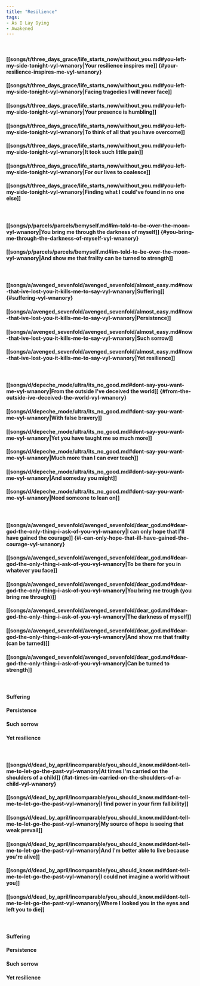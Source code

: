 ```yaml
---
title: "Resilience"
tags:
- As I Lay Dying
- Awakened
---
```

&nbsp;
#### [[songs/t/three_days_grace/life_starts_now/without_you.md#you-left-my-side-tonight-vyl-wnanory|Your resilience inspires me]] {#your-resilience-inspires-me-vyl-wnanory}
#### [[songs/t/three_days_grace/life_starts_now/without_you.md#you-left-my-side-tonight-vyl-wnanory|Facing tragedies I will never face]]
#### [[songs/t/three_days_grace/life_starts_now/without_you.md#you-left-my-side-tonight-vyl-wnanory|Your presence is humbling]]
#### [[songs/t/three_days_grace/life_starts_now/without_you.md#you-left-my-side-tonight-vyl-wnanory|To think of all that you have overcome]]
#### [[songs/t/three_days_grace/life_starts_now/without_you.md#you-left-my-side-tonight-vyl-wnanory|It took such little pain]]
#### [[songs/t/three_days_grace/life_starts_now/without_you.md#you-left-my-side-tonight-vyl-wnanory|For our lives to coalesce]]
#### [[songs/t/three_days_grace/life_starts_now/without_you.md#you-left-my-side-tonight-vyl-wnanory|Finding what I could've found in no one else]]
&nbsp;
#### [[songs/p/parcels/parcels/bemyself.md#im-told-to-be-over-the-moon-vyl-wnanory|You bring me through the darkness of myself]] {#you-bring-me-through-the-darkness-of-myself-vyl-wnanory}
#### [[songs/p/parcels/parcels/bemyself.md#im-told-to-be-over-the-moon-vyl-wnanory|And show me that frailty can be turned to strength]]
&nbsp;
#### [[songs/a/avenged_sevenfold/avenged_sevenfold/almost_easy.md#now-that-ive-lost-you-it-kills-me-to-say-vyl-wnanory|Suffering]] {#suffering-vyl-wnanory}
#### [[songs/a/avenged_sevenfold/avenged_sevenfold/almost_easy.md#now-that-ive-lost-you-it-kills-me-to-say-vyl-wnanory|Persistence]]
#### [[songs/a/avenged_sevenfold/avenged_sevenfold/almost_easy.md#now-that-ive-lost-you-it-kills-me-to-say-vyl-wnanory|Such sorrow]]
#### [[songs/a/avenged_sevenfold/avenged_sevenfold/almost_easy.md#now-that-ive-lost-you-it-kills-me-to-say-vyl-wnanory|Yet resilience]]
&nbsp;
#### [[songs/d/depeche_mode/ultra/its_no_good.md#dont-say-you-want-me-vyl-wnanory|From the outside I've deceived the world]] {#from-the-outside-ive-deceived-the-world-vyl-wnanory}
#### [[songs/d/depeche_mode/ultra/its_no_good.md#dont-say-you-want-me-vyl-wnanory|With false bravery]]
#### [[songs/d/depeche_mode/ultra/its_no_good.md#dont-say-you-want-me-vyl-wnanory|Yet you have taught me so much more]]
#### [[songs/d/depeche_mode/ultra/its_no_good.md#dont-say-you-want-me-vyl-wnanory|Much more than I can ever teach]]
#### [[songs/d/depeche_mode/ultra/its_no_good.md#dont-say-you-want-me-vyl-wnanory|And someday you might]]
#### [[songs/d/depeche_mode/ultra/its_no_good.md#dont-say-you-want-me-vyl-wnanory|Need someone to lean on]]
&nbsp;
#### [[songs/a/avenged_sevenfold/avenged_sevenfold/dear_god.md#dear-god-the-only-thing-i-ask-of-you-vyl-wnanory|I can only hope that I'll have gained the courage]] {#i-can-only-hope-that-ill-have-gained-the-courage-vyl-wnanory}
#### [[songs/a/avenged_sevenfold/avenged_sevenfold/dear_god.md#dear-god-the-only-thing-i-ask-of-you-vyl-wnanory|To be there for you in whatever you face]]
#### [[songs/a/avenged_sevenfold/avenged_sevenfold/dear_god.md#dear-god-the-only-thing-i-ask-of-you-vyl-wnanory|You bring me trough (you bring me through)]]
#### [[songs/a/avenged_sevenfold/avenged_sevenfold/dear_god.md#dear-god-the-only-thing-i-ask-of-you-vyl-wnanory|The darkness of myself]]
#### [[songs/a/avenged_sevenfold/avenged_sevenfold/dear_god.md#dear-god-the-only-thing-i-ask-of-you-vyl-wnanory|And show me that frailty (can be turned)]]
#### [[songs/a/avenged_sevenfold/avenged_sevenfold/dear_god.md#dear-god-the-only-thing-i-ask-of-you-vyl-wnanory|Can be turned to strength]]
&nbsp;
#### Suffering
#### Persistence
#### Such sorrow
#### Yet resilience
&nbsp;
#### [[songs/d/dead_by_april/incomparable/you_should_know.md#dont-tell-me-to-let-go-the-past-vyl-wnanory|At times I'm carried on the shoulders of a child]] {#at-times-im-carried-on-the-shoulders-of-a-child-vyl-wnanory}
#### [[songs/d/dead_by_april/incomparable/you_should_know.md#dont-tell-me-to-let-go-the-past-vyl-wnanory|I find power in your firm fallibility]]
#### [[songs/d/dead_by_april/incomparable/you_should_know.md#dont-tell-me-to-let-go-the-past-vyl-wnanory|My source of hope is seeing that weak prevail]]
#### [[songs/d/dead_by_april/incomparable/you_should_know.md#dont-tell-me-to-let-go-the-past-vyl-wnanory|And I'm better able to live because you're alive]]
#### [[songs/d/dead_by_april/incomparable/you_should_know.md#dont-tell-me-to-let-go-the-past-vyl-wnanory|I could not imagine a world without you]]
#### [[songs/d/dead_by_april/incomparable/you_should_know.md#dont-tell-me-to-let-go-the-past-vyl-wnanory|Where I looked you in the eyes and left you to die]]
&nbsp;
#### Suffering
#### Persistence
#### Such sorrow
#### Yet resilience
